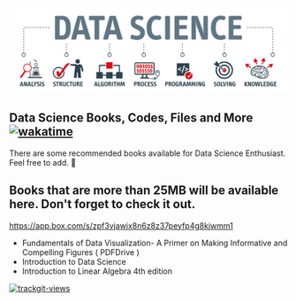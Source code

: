 <img src="https://github.com/PRAYFRME/Data-Science/blob/main/DataScience.png?raw=true" alt="DataScience">

## Data Science Books, Codes, Files and More [![wakatime](https://wakatime.com/badge/github/PRAYFRME/Data-Science.svg)](https://wakatime.com/badge/github/PRAYFRME/Data-Science)
There are some recommended books available for Data Science Enthusiast. Feel free to add. 💝



## Books that are more than 25MB will be available here. Don't forget to check it out. 
https://app.box.com/s/zpf3vjawjx8n6z8z37peyfp4g8kjwmm1

- Fundamentals of Data Visualization- A Primer on Making Informative and Compelling Figures ( PDFDrive )
- Introduction to Data Science
- Introduction to Linear Algebra 4th edition






<a href="https://trackgit.com">
<img src="https://us-central1-trackgit-analytics.cloudfunctions.net/token/ping/kvwvnx7y16fkykghpxgk" alt="trackgit-views" />
</a>
